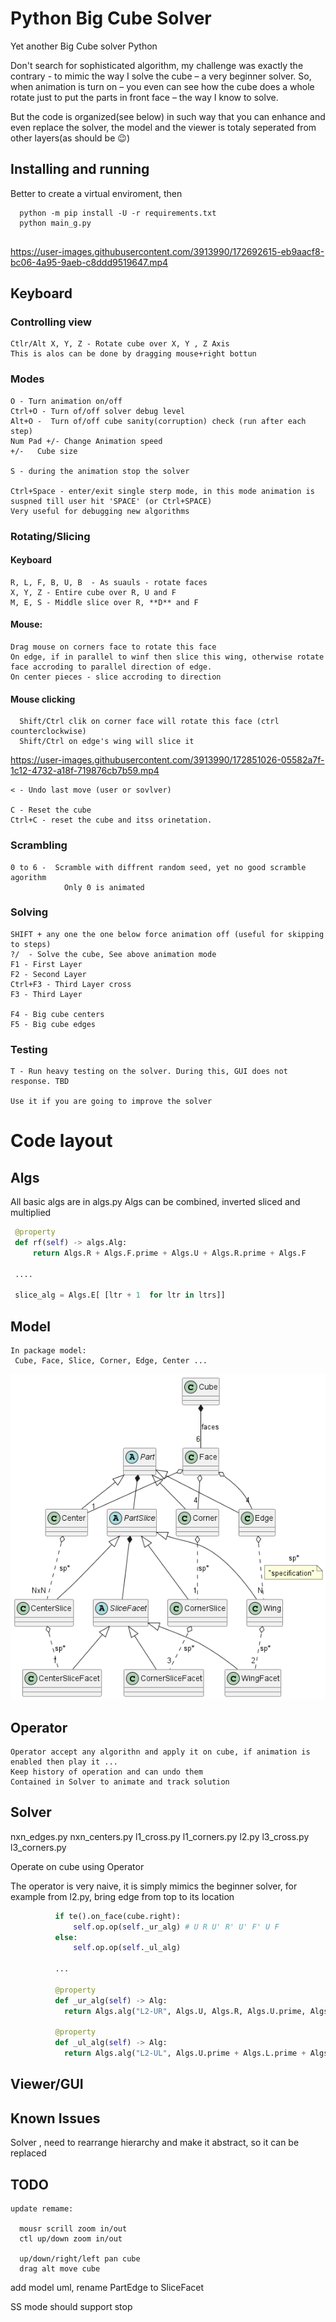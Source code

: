 # Python Big Cube Solver
Yet another Big Cube solver
Python

  Don't search for sophisticated algorithm, my challenge was exactly the contrary - to mimic the way I solve the cube – a very beginner solver. So, when animation is turn on – you even can see how the cube does a whole rotate just to put the parts in front face – the way I know to solve.
  
  But the code is organized(see below) in such way that you can enhance and even replace the solver, the model and the viewer is totaly seperated from other layers(as should be :wink:)
  
  


## Installing and running



  Better to create a virtual enviroment, then
```  
  python -m pip install -U -r requirements.txt
  python main_g.py
  
```

https://user-images.githubusercontent.com/3913990/172692615-eb9aacf8-bc06-4a95-9aeb-c8ddd9519647.mp4



## Keyboard


### Controlling view 
    Ctlr/Alt X, Y, Z - Rotate cube over X, Y , Z Axis
    This is alos can be done by dragging mouse+right bottun
### Modes
    O - Turn animation on/off
    Ctrl+O - Turn of/off solver debug level
    Alt+O -  Turn of/off cube sanity(corruption) check (run after each step)
    Num Pad +/- Change Animation speed
    +/-   Cube size

    S - during the animation stop the solver

    Ctrl+Space - enter/exit single sterp mode, in this mode animation is suspned till user hit 'SPACE' (or Ctrl+SPACE)
    Very useful for debugging new algorithms

### Rotating/Slicing
#### Keyboard
    R, L, F, B, U, B  - As suauls - rotate faces
    X, Y, Z - Entire cube over R, U and F 
    M, E, S - Middle slice over R, **D** and F
    
#### Mouse:
    Drag mouse on corners face to rotate this face
    On edge, if in parallel to winf then slice this wing, otherwise rotate face accroding to parallel direction of edge.
    On center pieces - slice accroding to direction
#### Mouse clicking
      Shift/Ctrl clik on corner face will rotate this face (ctrl counterclockwise)
      Shift/Ctrl on edge's wing will slice it


https://user-images.githubusercontent.com/3913990/172851026-05582a7f-1c12-4732-a18f-719876cb7b59.mp4


    < - Undo last move (user or sovlver)

    C - Reset the cube
    Ctrl+C - reset the cube and itss orinetation.

### Scrambling 

    0 to 6 -  Scramble with diffrent random seed, yet no good scramble agorithm
                Only 0 is animated 


### Solving

    SHIFT + any one the one below force animation off (useful for skipping to steps)
    ?/  - Solve the cube, See above animation mode
    F1 - First Layer
    F2 - Second Layer
    Ctrl+F3 - Third Layer cross
    F3 - Third Layer

    F4 - Big cube centers
    F5 - Big cube edges

    


### Testing
  
    T - Run heavy testing on the solver. During this, GUI does not response. TBD 

    Use it if you are going to improve the solver

# Code layout

## Algs
   All basic algs are in algs.py
   Algs can be combined, inverted sliced and multiplied
   ```python
    @property
    def rf(self) -> algs.Alg:
        return Algs.R + Algs.F.prime + Algs.U + Algs.R.prime + Algs.F
        
    ....
    
    slice_alg = Algs.E[ [ltr + 1  for ltr in ltrs]]
   ```

## Model
    In package model:
     Cube, Face, Slice, Corner, Edge, Center ...

![Model](/assets/cube_model.png)

## Operator
    Operator accept any algorithn and apply it on cube, if animation is enabled then play it ...
    Keep history of operation and can undo them
    Contained in Solver to animate and track solution
## Solver
  nxn_edges.py
  nxn_centers.py
  l1_cross.py
  l1_corners.py
  l2.py 
  l3_cross.py
  l3_corners.py
    
  Operate on cube using Operator
    
  The operator is very naive, it is simply mimics the beginner solver, for example from l2.py, bring edge from top to its location
  ```python
            if te().on_face(cube.right):
                self.op.op(self._ur_alg) # U R U' R' U' F' U F 
            else:
                self.op.op(self._ul_alg)
                
            ...
            
            @property
            def _ur_alg(self) -> Alg:
              return Algs.alg("L2-UR", Algs.U, Algs.R, Algs.U.prime, Algs.R.prime, Algs.U.prime, Algs.F.prime, Algs.U, Algs.F)

            @property
            def _ul_alg(self) -> Alg:
              return Algs.alg("L2-UL", Algs.U.prime + Algs.L.prime + Algs.U + Algs.L + Algs.U + Algs.F + Algs.U.prime + Algs.F.prime)


  ```
   
## Viewer/GUI


## Known Issues
  Solver , need to rearrange hierarchy and make it abstract, so it can be replaced

## TODO
    update remame:
    
      mousr scrill zoom in/out
      ctl up/down zoom in/out
      
      up/down/right/left pan cube
      drag alt move cube

      
    
  add model uml, rename PartEdge to SliceFacet

  SS mode should support stop


